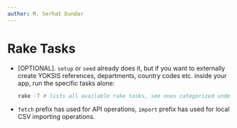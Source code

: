 ```yaml
---
author: M. Serhat Dundar
---
```


# Rake Tasks

- [OPTIONAL]. `setup` or `seed` already does it, but if you want to externally create YOKSIS references, departments, country codes etc. inside your app, run the specific tasks alone:

  ```bash
  rake -T # lists all available rake tasks, see ones categorized under import or fetch
  ```

- `fetch` prefix has used for API operations, `import` prefix has used for local CSV importing operations.

